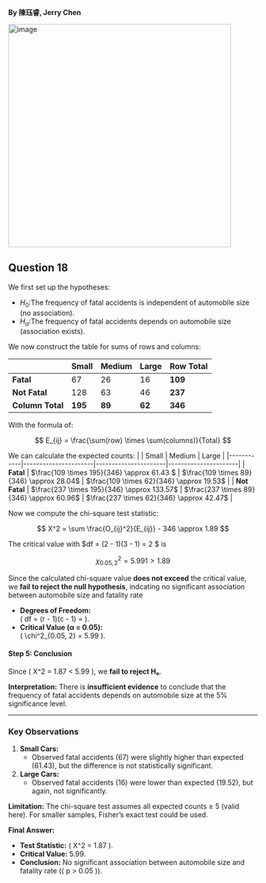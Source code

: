 **By 陳珏睿, Jerry Chen**

<img width="450" alt="image" src="https://github.com/user-attachments/assets/db50527b-689c-4fe7-b0a1-96a23be39c74" />

## Question 18
We first set up the hypotheses:
- $H_0$:The frequency of fatal accidents is independent of automobile size (no association).
- $H_a$:The frequency of fatal accidents depends on automobile size (association exists).

We now  construct the table for sums of rows and columns:

|            | Small | Medium | Large | **Row Total** |
|------------|-------|--------|-------|--------------|
| **Fatal**    | 67    | 26     | 16    | **109**      |
| **Not Fatal**| 128   | 63     | 46    | **237**      |
| **Column Total** | **195** | **89** | **62** | **346**      |

With the formula of:

$$
E_{ij} = \frac{\sum(row) \times \sum(columns)}{Total}
$$

We can calculate the expected counts:
|            | Small                | Medium               | Large                |
|------------|----------------------|----------------------|----------------------|
| **Fatal**    | $\frac{109 \times 195}{346} \approx 61.43 $ |  $\frac{109 \times 89}{346} \approx 28.04$  | $\frac{109 \times 62}{346} \approx 19.53$ |
| **Not Fatal** | $\frac{237 \times 195}{346} \approx 133.57$  | $\frac{237 \times 89}{346} \approx 60.96$  |  $\frac{237 \times 62}{346} \approx 42.47$  |

Now we compute the chi-square test statistic:

$$
X^2 = \sum \frac{O_{ij}^2}{E_{ij}} - 346 \approx 1.89
$$

The critical value with $df = (2 - 1)(3 - 1) = 2 $ is

$$
\chi^2_{0.05, 2} = 5.991 > 1.89 
$$

Since the calculated chi-square value **does not exceed** the critical value, we **fail to reject the null hypothesis**, indcating no significant association between automobile size and fatality rate



- **Degrees of Freedom:**  
  \( df = (r - 1)(c - 1) =  \).  
- **Critical Value (α = 0.05):**  
  \( \chi^2_{0.05, 2} = 5.99 \).

#### **Step 5: Conclusion**
Since \( X^2 = 1.87 < 5.99 \), we **fail to reject H₀**.  

**Interpretation:** There is **insufficient evidence** to conclude that the frequency of fatal accidents depends on automobile size at the 5% significance level.  

---

### **Key Observations**
1. **Small Cars:**  
   - Observed fatal accidents (67) were slightly higher than expected (61.43), but the difference is not statistically significant.  
2. **Large Cars:**  
   - Observed fatal accidents (16) were lower than expected (19.52), but again, not significantly.  

**Limitation:** The chi-square test assumes all expected counts ≥ 5 (valid here). For smaller samples, Fisher’s exact test could be used.  

**Final Answer:**  
- **Test Statistic:** \( X^2 = 1.87 \).  
- **Critical Value:** 5.99.  
- **Conclusion:** No significant association between automobile size and fatality rate (\( p > 0.05 \)).

